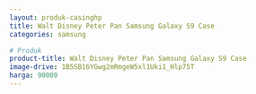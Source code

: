 ```yaml
---
layout: produk-casinghp
title: Walt Disney Peter Pan Samsung Galaxy S9 Case
categories: samsung

# Produk
product-title: Walt Disney Peter Pan Samsung Galaxy S9 Case
image-drive: 1B5SB16YGwg2mRmgeW5xl1Uki1_Hlp75T
harga: 90000
---
```

